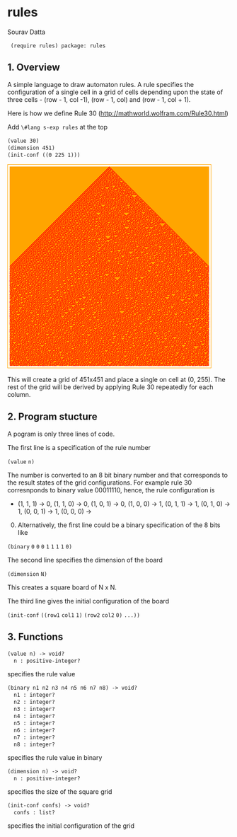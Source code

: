 # rules

Sourav Datta

```racket
 (require rules) package: rules
```

## 1. Overview

A simple language to draw automaton rules. A rule specifies the
configuration of a single cell in a grid of cells depending upon the
state of three cells - \(row - 1, col -1\), \(row - 1, col\) and \(row -
1, col + 1\).

Here is how we define Rule 30 (http://mathworld.wolfram.com/Rule30.html)

Add `\#lang s-exp rules` at the top

```racket
(value 30)             
(dimension 451)        
(init-conf ((0 225 1)))
```

![rule 30](scribblings/rule30.png)

This will create a grid of 451x451 and place a single on cell at \(0,
255\). The rest of the grid will be derived by applying Rule 30
repeatedly for each column.

## 2. Program stucture

A pogram is only three lines of code.

The first line is a specification of the rule number

`(value` `n)`

The number is converted to an 8 bit binary number and that corresponds
to the result states of the grid configurations. For example rule 30
corresnponds to binary value 00011110, hence, the rule configuration is
- \(1, 1, 1\) -> 0, \(1, 1, 0\) -> 0, \(1, 0, 1\) -> 0, \(1, 0, 0\) ->
1, \(0, 1, 1\) -> 1, \(0, 1, 0\) -> 1, \(0, 0, 1\) -> 1, \(0, 0, 0\) ->
0. Alternatively, the first line could be a binary specification of the
8 bits like

`(binary` `0` `0` `0` `1` `1` `1` `1` `0)`

The second line specifies the dimension of the board

`(dimension` `N)`

This creates a square board of N x N.

The third line gives the initial configuration of the board

`(init-conf` `((row1` `col1` `1)` `(row2` `col2` `0)` `...))`

## 3. Functions

```racket
(value n) -> void?     
  n : positive-integer?
```

specifies the rule value

```racket
(binary n1 n2 n3 n4 n5 n6 n7 n8) -> void?
  n1 : integer?                          
  n2 : integer?                          
  n3 : integer?                          
  n4 : integer?                          
  n5 : integer?                          
  n6 : integer?                          
  n7 : integer?                          
  n8 : integer?                          
```

specifies the rule value in binary

```racket
(dimension n) -> void? 
  n : positive-integer?
```

specifies the size of the square grid

```racket
(init-conf confs) -> void?
  confs : list?           
```

specifies the initial configuration of the grid
